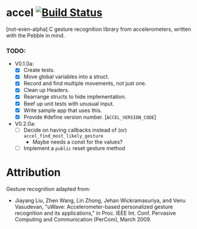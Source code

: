 accel [![Build Status](https://travis-ci.org/shalecraig/accel.png?branch=master)](https://travis-ci.org/shalecraig/accel)
=====

[not-even-alpha] C gesture recognition library from accelerometers, written with the Pebble in mind.


### TODO:


- V0.1.0a:
    - [x] Create tests.
    - [x] Move global variables into a struct.
    - [x] Record and find multiple movements, not just one.
    - [x] Clean up Headers.
    - [x] Rearrange structs to hide implementation.
    - [x] Beef up unit tests with unusual input.
    - [x] Write sample app that uses this.
    - [x] Provide #define version number. [`ACCEL_VERSION_CODE`]
- V0.2.0a:
    - [ ] Decide on having callbacks instead of (or) `accel_find_most_likely_gesture`
        - Maybe needs a const for the values?
    - [ ] Implement a `public` reset gesture method

Attribution
=====

Gesture recognition adapted from:
- Jiayang Liu, Zhen Wang, Lin Zhong, Jehan Wickramasuriya, and Venu Vasudevan, "uWave: Accelerometer-based personalized gesture recognition and its applications," in Proc. IEEE Int. Conf. Pervasive Computing and Communication (PerCom), March 2009.
